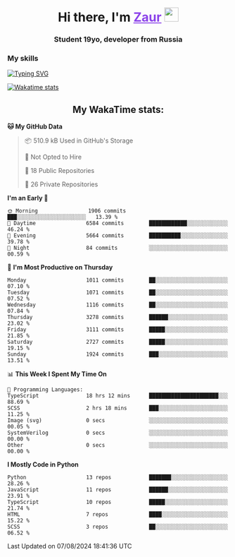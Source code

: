 <h1 align="center">
    Hi there, I'm 
    <a href="https://t.me/skyguy" target="_blank" style="color: #8C43EA">Zaur</a>
    <img src="https://github.com/blackcater/blackcater/raw/main/images/Hi.gif" height="32">
</h1>

<h3 align="center">
    Student 19yo, developer from Russia
</h3>  

### **My skills**
[![Typing SVG](https://readme-typing-svg.herokuapp.com?font=Oxanium&duration=3000&pause=1500&color=8C43EA&height=30&lines=JavaScript/TypeScript:+React.js,+Next.js;HTML+(PUG),+CSS+(SCSS);Python:+FastAPI,+Flask,+Aiogram,+Telethon;SQL:+PostgreSQL,+SQLite)](https://git.io/typing-svg)

[![Wakatime stats](https://github-readme-stats.vercel.app/api/wakatime?username=skyguy&hide_title=true&show_icons=true&title_color=8C43EA&icon_color=BE57EA&bg_color=30,191919,341b56&text_color=B1B1B1&border_radius=10&hide_border=true)](https://github.com/anuraghazra/github-readme-stats)


<h2 align="center"> My WakaTime stats: </h2>

<!--START_SECTION:waka-->
**🐱 My GitHub Data** 

> 📦 510.9 kB Used in GitHub's Storage 
 > 
> 🚫 Not Opted to Hire
 > 
> 📜 18 Public Repositories 
 > 
> 🔑 26 Private Repositories 
 > 
**I'm an Early 🐤** 

```text
🌞 Morning                1906 commits        ███░░░░░░░░░░░░░░░░░░░░░░   13.39 % 
🌆 Daytime                6584 commits        ████████████░░░░░░░░░░░░░   46.24 % 
🌃 Evening                5664 commits        ██████████░░░░░░░░░░░░░░░   39.78 % 
🌙 Night                  84 commits          ░░░░░░░░░░░░░░░░░░░░░░░░░   00.59 % 
```
📅 **I'm Most Productive on Thursday** 

```text
Monday                   1011 commits        ██░░░░░░░░░░░░░░░░░░░░░░░   07.10 % 
Tuesday                  1071 commits        ██░░░░░░░░░░░░░░░░░░░░░░░   07.52 % 
Wednesday                1116 commits        ██░░░░░░░░░░░░░░░░░░░░░░░   07.84 % 
Thursday                 3278 commits        ██████░░░░░░░░░░░░░░░░░░░   23.02 % 
Friday                   3111 commits        █████░░░░░░░░░░░░░░░░░░░░   21.85 % 
Saturday                 2727 commits        █████░░░░░░░░░░░░░░░░░░░░   19.15 % 
Sunday                   1924 commits        ███░░░░░░░░░░░░░░░░░░░░░░   13.51 % 
```


📊 **This Week I Spent My Time On** 

```text
💬 Programming Languages: 
TypeScript               18 hrs 12 mins      ██████████████████████░░░   88.69 % 
SCSS                     2 hrs 18 mins       ███░░░░░░░░░░░░░░░░░░░░░░   11.25 % 
Image (svg)              0 secs              ░░░░░░░░░░░░░░░░░░░░░░░░░   00.05 % 
SystemVerilog            0 secs              ░░░░░░░░░░░░░░░░░░░░░░░░░   00.00 % 
Other                    0 secs              ░░░░░░░░░░░░░░░░░░░░░░░░░   00.00 % 
```

**I Mostly Code in Python** 

```text
Python                   13 repos            ███████░░░░░░░░░░░░░░░░░░   28.26 % 
JavaScript               11 repos            ██████░░░░░░░░░░░░░░░░░░░   23.91 % 
TypeScript               10 repos            █████░░░░░░░░░░░░░░░░░░░░   21.74 % 
HTML                     7 repos             ████░░░░░░░░░░░░░░░░░░░░░   15.22 % 
SCSS                     3 repos             ██░░░░░░░░░░░░░░░░░░░░░░░   06.52 % 
```




 Last Updated on 07/08/2024 18:41:36 UTC
<!--END_SECTION:waka-->
